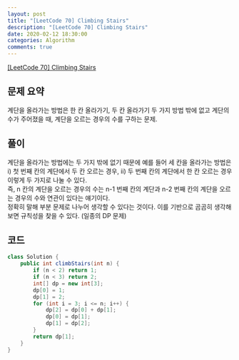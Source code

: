 ```yaml
---
layout: post
title: "[LeetCode 70] Climbing Stairs"
description: "[LeetCode 70] Climbing Stairs"
date: 2020-02-12 18:30:00
categories: Algorithm
comments: true
---
```

[[LeetCode 70] Climbing Stairs](https://leetcode.com/problems/climbing-stairs/)

## 문제 요약

계단을 올라가는 방법은 한 칸 올라가기, 두 칸 올라가기 두 가지 방법 밖에 없고 계단의 수가 주어졌을 때, 계단을 오르는 경우의 수를 구하는 문제.

## 풀이

계단을 올라가는 방법에는 두 가지 밖에 없기 때문에 예를 들어 세 칸을 올라가는 방법은 i) 첫 번째 칸의 계단에서 두 칸 오르는 경우, ii) 두 번째 칸의 계단에서 한 칸 오르는 경우 이렇게 두 가지로 나눌 수 있다.  
즉, n 칸의 계단을 오르는 경우의 수는 n-1 번째 칸의 계단과 n-2 번째 칸의 계단을 오르는 경우의 수와 연관이 있다는 얘기이다.  
정확히 말해 부분 문제로 나누어 생각할 수 있다는 것이다. 이를 기반으로 곰곰히 생각해보면 규칙성을 찾을 수 있다. (일종의 DP 문제)

## 코드

```Java
class Solution {
    public int climbStairs(int n) {
        if (n < 2) return 1;
        if (n < 3) return 2;
        int[] dp = new int[3];
        dp[0] = 1;
        dp[1] = 2;
        for (int i = 3; i <= n; i++) {
            dp[2] = dp[0] + dp[1];
            dp[0] = dp[1];
            dp[1] = dp[2];
        }
        return dp[1];
    }
}
```